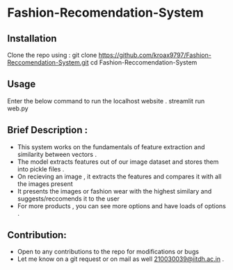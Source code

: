# Fashion-Recomendation-System

## Installation 
Clone the repo using : 
  git clone https://github.com/kroax9797/Fashion-Reccomendation-System.git
  cd Fashion-Reccomendation-System

## Usage 
Enter the below command to run the localhost website . 
  streamlit run web.py

## Brief Description :
- This system works on the fundamentals of feature extraction and similarity between vectors .
- The model extracts features out of our image dataset and stores them into pickle files .
- On recieving an image , it extracts the features and compares it with all the images present
- It presents the images or fashion wear with the highest similary and suggests/reccomends it to the user
- For more products , you can see more options and have loads of options .

## Contribution:
- Open to any contributions to the repo for modifications or bugs
- Let me know on a git request or on mail as well 210030039@iitdh.ac.in . 
